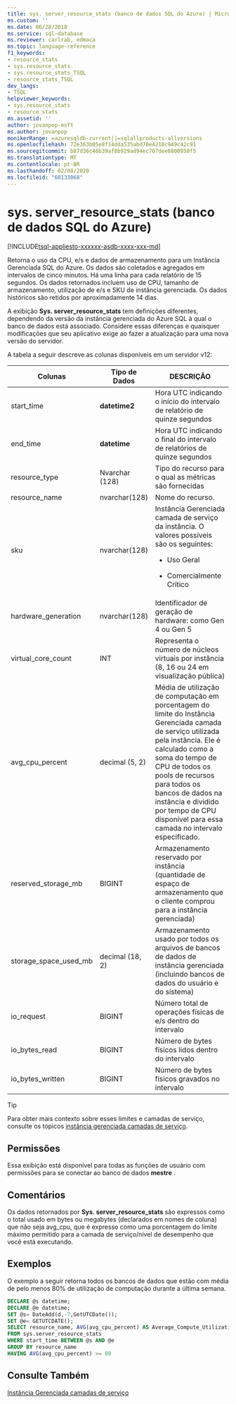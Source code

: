 ```yaml
---
title: sys. server_resource_stats (banco de dados SQL do Azure) | Microsoft Docs
ms.custom: ''
ms.date: 06/28/2018
ms.service: sql-database
ms.reviewer: carlrab, edmaca
ms.topic: language-reference
f1_keywords:
- resource_stats
- sys.resource_stats
- sys.resource_stats_TSQL
- resource_stats_TSQL
dev_langs:
- TSQL
helpviewer_keywords:
- sys.resource_stats
- resource_stats
ms.assetid: ''
author: jovanpop-msft
ms.author: jovanpop
monikerRange: =azuresqldb-current||=sqlallproducts-allversions
ms.openlocfilehash: 72e363b05e8f14dda535abd70e4218c949c42c91
ms.sourcegitcommit: b87d36c46b39af8b929ad94ec707dee8800950f5
ms.translationtype: MT
ms.contentlocale: pt-BR
ms.lasthandoff: 02/08/2020
ms.locfileid: "68133068"
---
```

# <a name="sysserver_resource_stats-azure-sql-database"></a>sys. server_resource_stats (banco de dados SQL do Azure)
[!INCLUDE[tsql-appliesto-xxxxxx-asdb-xxxx-xxx-md](../../includes/tsql-appliesto-xxxxxx-asdb-xxxx-xxx-md.md)]

Retorna o uso da CPU, e/s e dados de armazenamento para um Instância Gerenciada SQL do Azure. Os dados são coletados e agregados em intervalos de cinco minutos. Há uma linha para cada relatório de 15 segundos. Os dados retornados incluem uso de CPU, tamanho de armazenamento, utilização de e/s e SKU de instância gerenciada. Os dados históricos são retidos por aproximadamente 14 dias.

A exibição **Sys. server_resource_stats** tem definições diferentes, dependendo da versão da instância gerenciada do Azure SQL à qual o banco de dados está associado. Considere essas diferenças e quaisquer modificações que seu aplicativo exige ao fazer a atualização para uma nova versão do servidor.
 
  
 A tabela a seguir descreve as colunas disponíveis em um servidor v12:  
  
|Colunas|Tipo de Dados|DESCRIÇÃO|  
|----------------------------|---------------|-----------------|  
|start_time|**datetime2**|Hora UTC indicando o início do intervalo de relatório de quinze segundos|  
|end_time|**datetime**|Hora UTC indicando o final do intervalo de relatórios de quinze segundos|
|resource_type|Nvarchar (128)|Tipo do recurso para o qual as métricas são fornecidas|
|resource_name|nvarchar(128)|Nome do recurso.|
|sku|nvarchar(128)|Instância Gerenciada camada de serviço da instância. O valores possíveis são os seguintes: <br><ul><li>Uso Geral</li></ul><ul><li>Comercialmente Crítico</li></ul>|
|hardware_generation|nvarchar(128)|Identificador de geração de hardware: como Gen 4 ou Gen 5|
|virtual_core_count|INT|Representa o número de núcleos virtuais por instância (8, 16 ou 24 em visualização pública)|
|avg_cpu_percent|decimal (5, 2)|Média de utilização de computação em porcentagem do limite do Instância Gerenciada camada de serviço utilizada pela instância. Ele é calculado como a soma do tempo de CPU de todos os pools de recursos para todos os bancos de dados na instância e dividido por tempo de CPU disponível para essa camada no intervalo especificado.|
|reserved_storage_mb|BIGINT|Armazenamento reservado por instância (quantidade de espaço de armazenamento que o cliente comprou para a instância gerenciada)|
|storage_space_used_mb|decimal (18, 2)|Armazenamento usado por todos os arquivos de bancos de dados de instância gerenciada (incluindo bancos de dados do usuário e do sistema)|
|io_request|BIGINT|Número total de operações físicas de e/s dentro do intervalo|
|io_bytes_read|BIGINT|Número de bytes físicos lidos dentro do intervalo|
|io_bytes_written|BIGINT|Número de bytes físicos gravados no intervalo|

 
> [!TIP]  
>  Para obter mais contexto sobre esses limites e camadas de serviço, consulte os tópicos [instância gerenciada camadas de serviço](https://docs.microsoft.com/azure/sql-database/sql-database-managed-instance#managed-instance-service-tiers).  
    
## <a name="permissions"></a>Permissões  
 Essa exibição está disponível para todas as funções de usuário com permissões para se conectar ao banco de dados **mestre** .  
  
## <a name="remarks"></a>Comentários  
 Os dados retornados por **Sys. server_resource_stats** são expressos como o total usado em bytes ou megabytes (declarados em nomes de coluna) que não seja avg_cpu, que é expresso como uma porcentagem do limite máximo permitido para a camada de serviço/nível de desempenho que você está executando.  
 
## <a name="examples"></a>Exemplos  
 O exemplo a seguir retorna todos os bancos de dados que estão com média de pelo menos 80% de utilização de computação durante a última semana.  
  
```sql  
DECLARE @s datetime;  
DECLARE @e datetime;  
SET @s= DateAdd(d,-7,GetUTCDate());  
SET @e= GETUTCDATE();  
SELECT resource_name, AVG(avg_cpu_percent) AS Average_Compute_Utilization   
FROM sys.server_resource_stats   
WHERE start_time BETWEEN @s AND @e  
GROUP BY resource_name  
HAVING AVG(avg_cpu_percent) >= 80  
```  
    
## <a name="see-also"></a>Consulte Também  
 [Instância Gerenciada camadas de serviço](https://docs.microsoft.com/azure/sql-database/sql-database-managed-instance#managed-instance-service-tiers)
